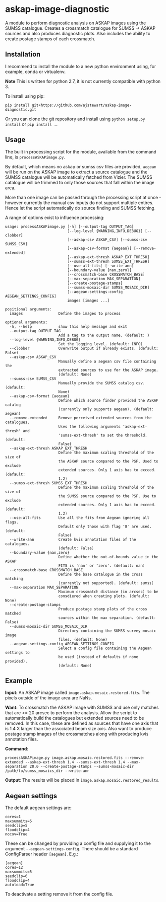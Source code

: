 # askap-image-diagnostic
A module to perform diagnostic analysis on ASKAP images using the SUMSS catalogue. Creates a crossmatch catalogue for SUMSS -> ASKAP sources and also produces diagnostic plots. Also includes the ability to create postage stamps of each crossmatch.

## Installation
I recommend to install the module to a new python environment using, for example, conda or virtualenv.

**Note** This is written for python 2.7, it is not currently compatible with python 3.

To install using pip:

`pip install git+https://github.com/ajstewart/askap-image-diagnostic.git`

Or you can clone the git repository and install using `python setup.py install` or `pip install .`.

## Usage
The built in processing script for the module, available from the command line, is `processASKAPimage.py`.

By default, which means no askap or sumss csv files are provided, `aegean` will be run on the ASKAP image to extract a source catalogue and the SUMSS catalogue will be automatically fetched from Vizier. The SUMSS catalogue will be trimmed to only those sources that fall within the image area.

More than one image can be passed through the processing script at once - however currently the manual csv inputs do not support multiple entires. Hence let the script automatically do source finding and SUMSS fetching.

A range of options exist to influence processing:

```
usage: processASKAPimage.py [-h] [--output-tag OUTPUT_TAG]
                            [--log-level {WARNING,INFO,DEBUG}] [--clobber]
                            [--askap-csv ASKAP_CSV] [--sumss-csv SUMSS_CSV]
                            [--askap-csv-format {aegean}] [--remove-extended]
                            [--askap-ext-thresh ASKAP_EXT_THRESH]
                            [--sumss-ext-thresh SUMSS_EXT_THRESH]
                            [--use-all-fits] [--write-ann]
                            [--boundary-value {nan,zero}]
                            [--crossmatch-base CROSSMATCH_BASE]
                            [--max-separation MAX_SEPARATION]
                            [--create-postage-stamps]
                            [--sumss-mosaic-dir SUMSS_MOSAIC_DIR]
                            [--aegean-settings-config AEGEAN_SETTINGS_CONFIG]
                            images [images ...]

positional arguments:
  images                Define the images to process

optional arguments:
  -h, --help            show this help message and exit
  --output-tag OUTPUT_TAG
                        Add a tag to the output name. (default: )
  --log-level {WARNING,INFO,DEBUG}
                        Set the logging level. (default: INFO)
  --clobber             Overwrite output if already exists. (default: False)
  --askap-csv ASKAP_CSV
                        Manually define a aegean csv file containing the
                        extracted sources to use for the ASKAP image.
                        (default: None)
  --sumss-csv SUMSS_CSV
                        Manually provide the SUMSS catalog csv. (default:
                        None)
  --askap-csv-format {aegean}
                        Define which source finder provided the ASKAP catalog
                        (currently only supports aegean). (default: aegean)
  --remove-extended     Remove perceived extended sources from the catalogues.
                        Uses the following arguments 'askap-ext-thresh' and
                        'sumss-ext-thresh' to set the threshold. (default:
                        False)
  --askap-ext-thresh ASKAP_EXT_THRESH
                        Define the maximum scaling threshold of the size of
                        the ASKAP source compared to the PSF. Used to exclude
                        extended sources. Only 1 axis has to exceed. (default:
                        1.2)
  --sumss-ext-thresh SUMSS_EXT_THRESH
                        Define the maximum scaling threshold of the size of
                        the SUMSS source compared to the PSF. Use to exclude
                        extended sources. Only 1 axis has to exceed. (default:
                        1.2)
  --use-all-fits        Use all the fits from Aegean ignoring all flags.
                        Default only those with flag '0' are used. (default:
                        False)
  --write-ann           Create kvis annotation files of the catalogues.
                        (default: False)
  --boundary-value {nan,zero}
                        Define whether the out-of-bounds value in the ASKAP
                        FITS is 'nan' or 'zero'. (default: nan)
  --crossmatch-base CROSSMATCH_BASE
                        Define the base catalogue in the cross matching
                        (currently not supported). (default: sumss)
  --max-separation MAX_SEPARATION
                        Maximum crossmatch distance (in arcsec) to be
                        consdiered when creating plots. (default: None)
  --create-postage-stamps
                        Produce postage stamp plots of the cross matched
                        sources within the max separation. (default: False)
  --sumss-mosaic-dir SUMSS_MOSAIC_DIR
                        Directory containing the SUMSS survey mosaic image
                        files. (default: None)
  --aegean-settings-config AEGEAN_SETTINGS_CONFIG
                        Select a config file containing the Aegean settings to
                        be used (instead of defaults if none provided).
                        (default: None)

````

## Example
**Input**: An ASKAP image called `image.askap.mosaic.restored.fits`. The pixels outside of the image area are NaNs.

**Want**: To crossmatch the ASKAP image with SUMSS and use only matches that are <= 20 arcsec to perform the analysis. Allow the script to automatically build the catalogues but extended sources need to be removed. In this case, these are defined as sources that have one axis that is 1.4 X larger than the associated beam size axis. Also want to produce postage stamp images of the crossmatches along with producing kvis annotation files.

**Command**:
```
processASKAPimage.py image.askap.mosaic.restored.fits --remove-extended --askap-ext-thresh 1.4 --sumss-ext-thresh 1.4 --max-separation 20.0 --create-postage-stamps --sumss-mosaic-dir /path/to/sumss_mosaics_dir --write-ann
````

**Output**: The results will be placed in `image.askap.mosaic.restored_results`.

## Aegean settings
The default aegean settings are:
```
cores=1
maxsummits=5
seedclip=5
floodclip=4
nocov=True
````

These can be changed by providing a config file and supplying it to the argument `--aegean-settings-config`. There should be a standard ConfigParser header `[aegean]`. E.g.:
```
[aegean]
cores=12
maxsummits=5
seedclip=6
floodclip=4
autoload=True
````
To deactivate a setting remove it from the config file.
